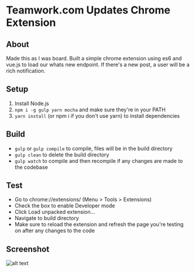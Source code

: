 # Teamwork.com Updates Chrome Extension

## About

Made this as I was board. Built a simple chrome extension using es6 and vue.js to load our whats new endpoint. If there's a new post, a user will be a rich notification.

## Setup

1. Install Node.js
2. `npm i -g gulp yarn mocha` and make sure they're in your PATH
3. `yarn install` (or npm i if you don't use yarn) to install dependencies

## Build
- `gulp` or `gulp compile` to compile, files will be in the build directory
- `gulp clean` to delete the build directory
- `gulp watch` to compile and then recompile if any changes are made to the codebase

## Test

- Go to chrome://extensions/ (Menu > Tools > Extensions)
- Check the box to enable Developer mode
- Click Load unpacked extension...
- Navigate to build directory
- Make sure to reload the extension and refresh the page you're testing on after any changes to the code

## Screenshot
![alt text]( https://lh3.googleusercontent.com/w3mIoRilNJFoMcxMiGRCHrNCsxoT41C-wY5x955WKtWOsEi5DmHMmvWp4YL9hs9cY_yj4foz0A=w640-h400-e365 "Logo Title Text 1")
